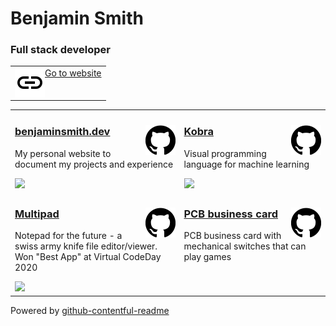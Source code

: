 
# Benjamin Smith

### Full stack developer

<table><tr><td><a href="https://benjaminsmith.dev"><img align="left" src="https://raw.githubusercontent.com/Merlin04/github-contentful-readme/main/link-24px.svg">Go to website</a></td></tr></table>

<table>
<tr>
<td valign="top" width="400px"><h3><a href="https://benjaminsmith.dev">benjaminsmith.dev</a><a href="https://github.com/merlin04/benjaminsmith.dev"><img align="right" src="https://raw.githubusercontent.com/Merlin04/github-contentful-readme/main/github-24px.svg"></a></h3>
        <p>My personal website to document my projects and experience</p>
        <img src="https://images.ctfassets.net/d4vc57z4o8dm/6P2cxWgixo3EVbOoJE7Mzv/1b2493a29d6bb4b561bbd63e7969a4fd/benjaminsmith.dev-thumbnail.png?h=600&q=50&fm=webp"></td>
<td valign="top" width="400px"><h3><a href="https://studio.kobra.dev">Kobra</a><a href="https://github.com/kobra-dev"><img align="right" src="https://raw.githubusercontent.com/Merlin04/github-contentful-readme/main/github-24px.svg"></a></h3>
        <p>Visual programming language for machine learning</p>
        <div height="300px"><img src="https://images.ctfassets.net/d4vc57z4o8dm/2zeM7z6qDaQclFRn0gzEJH/a0a91245a536477ae887c0386392c190/discord-logo.png?h=600&q=50&fm=webp"></div></td>
</tr>
<tr>
<td valign="top" width="400px"><h3><a href="https://showcase.codeday.org/project/ckiay9qjn894410rv5v0oh3sf">Multipad</a><a href="https://github.com/merlin04/multipad"><img align="right" src="https://raw.githubusercontent.com/Merlin04/github-contentful-readme/main/github-24px.svg"></a></h3>
        <p>Notepad for the future - a swiss army knife file editor/viewer. Won "Best App" at Virtual CodeDay 2020</p>
        <div height="300px"><img src="https://images.ctfassets.net/d4vc57z4o8dm/3kAlHE7G5LxsxWXpRB8EMc/753689f7163019c3842b37295b77697a/pe9u8s8og5t1dfw1rq2u6k8td61tvm3axwkjwpjyhrrk6xaevg3mexqbuaowm3w3oe.webp?h=600&q=50&fm=webp"></div></td>
<td valign="top" width="400px"><h3><a href="https://github.com/Merlin04/KeyboardCardEvent2020/tree/master/submissions/merlin04">PCB business card</a><a href="null"><img align="right" src="https://raw.githubusercontent.com/Merlin04/github-contentful-readme/main/github-24px.svg"></a></h3>
        <p>PCB business card with mechanical switches that can play games</p>
        </td>
</tr>
</table>

Powered by [github-contentful-readme](https://github.com/Merlin04/github-contentful-readme)
    